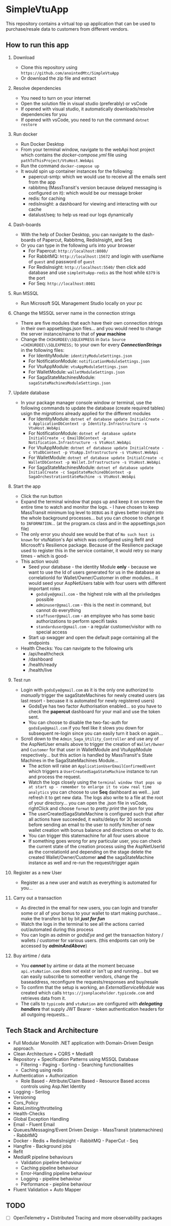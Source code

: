 # SimpleVtuApp
This repository contains a virtual top up application that can be used to purchase/resale data to customers from different vendors.

## How to run this app
1. Download
   - Clone this repository using `https://github.com/anointedMtc/SimpleVtuApp`
   - Or download the zip file and extract

2. Resolve dependencies
   - You need to turn on your internet
   - Open the solution file in visual studio (preferably) or vsCode
   - If opened with visual studio, it automatically downloads/resolve dependencies for you
   - If opened with vsCode, you need to run the command `dotnet restore`

3. Run docker
   - Run Docker Desktop 
   - From your terminal window, navigate to the webApi host project which contains the *docker-compose.yml* file using `pathToThisProject/VtuHost.WebApi`
   - Run the command `docker-compose up`
   - It would spin up container instances for the following:
     * papercut-smtp: which we would use to receive all the emails sent from the app
     * rabbitmq (MassTransit's version because delayed messaging is configured on it): which would be our message broker
     * redis: for caching
     * redisInsight: a dashboard for viewing and interacting with our cache
     * datalust/seq: to help us read our logs dynamically

4. Dash-boards
   - With the help of Docker Desktop, you can navigate to the dash-boards of Papercut, Rabbitmq, RedisInsight, and Seq 
   - Or you can type in the following urls into your browser
     * For Papercut: `http://localhost:8080/`
     * For RabbitMQ: `http://localhost:15672` and login with userName of `guest` and password of `guest`
     * For RedisInsight: `http://localhost:5540/` then click add database and use `simpleVtuApp-redis` as the host while `6379` is the port
     * For Seq: `http://localhost:8081`

5. Run MSSQL
   - Run Microsoft SQL Management Studio locally on your pc

6. Change the MSSQL server name in the connection strings
   - There are five modules that each have their own connection strings in their own appsettings.json files... and you would need to change the server instance/name to that of **your machine**
   - Change the `CHIKURDEE\\SQLEXPRESS` in `Data Source =CHIKURDEE\\SQLEXPRESS;` to your own for every ***ConnectionStrings*** in the following files:
     * For IdentityModule: `identityModuleSettings.json`
     * For NotificationModule: `notificationModuleSettings.json`
     * For VtuAppModule: `vtuAppModuleSettings.json`
     * For WalletModule: `walletModuleSettings.json`
     * For SagaStateMachinesModule: `sagaStateMachinesModuleSettings.json`

7. Update database
   - In your package manager console window or terminal, use the following commands to update the database (create required tables) usign the _migrations_ already applied for the different modules
     * For IdentityModule: `dotnet ef database update InitialCreate -c ApplicationDbContext -p Identity.Infrastructure -s VtuHost.WebApi`
     * For NotificationModule: `dotnet ef database update InitialCreate -c EmailDbContext -p Notification.Infrastructure -s VtuHost.WebApi`
     * For VtuAppModule: `dotnet ef database update InitialCreate -c VtuDbContext -p VtuApp.Infrastructure -s VtuHost.WebApi`
     * For WalletModule: `dotnet ef database update InitialCreate -c WalletDbContext -p Wallet.Infrastructure -s VtuHost.WebApi`
     * For SagaStateMachinesModule: `dotnet ef database update InitialCreate -c SagaStateMachineDbContext -p SagaOrchestrationStateMachine -s VtuHost.WebApi`

8. Start the app
   - Click the run button
   - Expand the terminal window that pops up and keep it on screen the entire time to watch and monitor the logs. - I have chosen to keep MassTransit minimum log level to `DEBUG` as it gives better insight into the whole background processes... but you can choose to change it to `INFORMATION`... (at the program.cs class and in the appsettings.json file)
   - The only error you should see would be that of `No such host is known` for vtuNation's Api which was configured using Refit and Microsoft's Resilience package. Because of the Resilience package used to register this in the service container, it would retry so many times - which is good-
   - This action would:
     * Seed your database - the identity Module **only** - because we want to use the Id of users generated for us in the database as correlationId for Wallet/Owner/Customer in other modules... it would seed your AspNetUsers table with four users with different important roles
       + `godsEye@gmail.com` - the highest role with all the priviledges possible
       + `adminuser@gmail.com` - this is the next in command, but cannot do everything
       + `staffuser@gmail.com` - an employee who has some basic authorizations to perform specifi tasks
       + `standarduser@gmail.com` - a regular customer/visitor with no special access
     * Start up swagger and open the default page containing all the endpoints
   - Health Checks: You can navigate to the following urls
     * /api/healthcheck
     * /dashboard
     * /health/ready
     * /health/live

9. Test run
   - Login with `godsEye@gmail.com` as it is the only one authorized to _manually_ trigger the sagaStateMachines for newly created users (as last resort - becuase it is automated for newly registered users)
     * GodsEye has two factor Authorisation enabled... so you have to check the **papercut** dashboard for your mail and use the token sent.
     * You can choose to disable the two-fac-auth for `godsEye@gmail.com` if you feel like it slows you down for subsequent re-login since you can easily turn it back on again...
   - Scroll down to the `Admin_Saga_Utility_Controller` and use any of the AspNetUser emails above to trigger the creation of `Wallet/Owner` and `Customer` for that user in WalletModule and VtuAppModule respectively... but this action is handled by MassTransit's State Machines in the SagaStateMachines Module...
     * The action will raise an `ApplicationUserEmailConfirmedEvent` which triggers a `UserCreatedSagaStateMachine` instance to run and process the request.
     * Watch the logs closely using the `terminal window that pops up at start up - remember to enlarge it to view real time analytics` you can choose to use **Seq** dashboard as well... just refresh it to get new data. The logs also write to a file at the root of your directory... you can open the .json file in vsCode, rightClick and choose `format` to _pretty print_ the json for you
     * The userCreatedSagaStateMachine is configured such that after all actions have succeeded, it waits/delays for 30 seconds before sending an email to the user to notify him/her of new wallet creation with bonus balance and directions on what to do.
     * You can trigger this statemachine for all four users above
     * If something goes wrong for any particular user, you can check the current state of the creation process using the AspNetUserId as the correlationId and depending on the stage delete the created Wallet/Owner/Customer **and** the sagaStateMachine instance as well and re-run the request/trigger again

10. Register as a new User
    - Register as a new user and watch as everything is automated for you...

11. Carry out a transaction
    - As directed in the email for new users, you can login and transfer some or all of your bonus to your wallet to start making purchase... make the transfers bit by bit ***just for fun***
    - Watch the logs in the terminal to see all the actions carried out/automated during this process
    - You can login as *admin* or *godsEye* and get the transaction history / wallets / customer for various users. (this endponts can only be accessed by ***adminAndAbove***)

12. Buy airtime / data
    - You ***cannot*** by airtime or data at the moment becuase `api.vtuNation.com` does not exist or isn't up and running... but we can easily subscribe to someother vendors, change the baseaddress, reconfigure the requests/responses and buy/resale
    - To confirm that the setup is working, an *ExternalServiceModule* was created which calls `https://jsonplaceholder.typicode.com` and retrieves data from it.
    - The calls to `typicode` and `vtuNation` are configured with ***delegating handlers*** that supply JWT Bearer - token authentication headers for all outgoing requests...

## Tech Stack and Architecture
   - Full Modular Monolith .NET application with Domain-Driven Design approach.
   - Clean Architecture + CQRS + MediatR
   - Repository + Specification Patterns using MSSQL Database
     * Filtering - Paging - Sorting - Searching functionalities
     * Caching using redis
   - Authentication + Authorization
     * Role Based - Attribute/Claim Based - Resource Based access controls using Asp.Net Identity
   - Logging - Serilog
   - Versioning
   - Cors_Policy
   - RateLimiting/throtteling
   - Health-Checks
   - Global Exception Handling
   - Email - Fluent Email
   - Queues/Messaging/Event Driven Design - MassTransit (statemachines) - RabbitMQ
   - Docker - Redis + RedisInsight - RabbitMQ - PaperCut - Seq
   - Hangfire - Background jobs
   - Refit
   - MediatR pipeline behaviours
     * Validation pipeline behaviour
     * Caching pipeline behaviour
     * Error-Handling pipeline behaviour
     * Logging - pipeline behaviour
     * Performance - piepline behaviour
   - Fluent Validation + Auto Mapper


## TODO
- [ ] OpenTelemetry + Distributed Tracing and more observability packages

 
